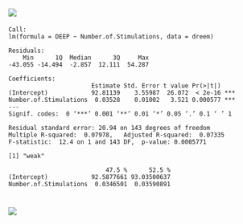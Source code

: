 # [<img src="https://github.com/roflecopter/qs-analysis/blob/main/Deep%20Sleep%20Stims/regression.png">](https://github.com/roflecopter/qs-analysis/)

```
Call:
lm(formula = DEEP ~ Number.of.Stimulations, data = dreem)

Residuals:
    Min      1Q  Median      3Q     Max 
-43.055 -14.494  -2.857  12.111  54.287 

Coefficients:
                       Estimate Std. Error t value Pr(>|t|)    
(Intercept)            92.81139    3.55987  26.072  < 2e-16 ***
Number.of.Stimulations  0.03528    0.01002   3.521 0.000577 ***
---
Signif. codes:  0 ‘***’ 0.001 ‘**’ 0.01 ‘*’ 0.05 ‘.’ 0.1 ‘ ’ 1

Residual standard error: 20.94 on 143 degrees of freedom
Multiple R-squared:  0.07978,	Adjusted R-squared:  0.07335 
F-statistic:  12.4 on 1 and 143 DF,  p-value: 0.0005771

[1] "weak"

                           47.5 %      52.5 %
(Intercept)            92.5877661 93.03500637
Number.of.Stimulations  0.0346501  0.03590891
```
# [<img src="https://github.com/roflecopter/qs-analysis/blob/main/Deep%20Sleep%20Stims/likelyhood.png">](https://github.com/roflecopter/qs-analysis/)
